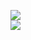 [![](https://img.shields.io/badge/Made%20With-Github%20Spray-lightgrey.svg?style=for-the-badge&logo=github)](https://github.com/Annihil/github-spray#4108)  
[![](https://i.imgur.com/2DrTn0Z.gif)](https://github.com/Annihil/github-spray)